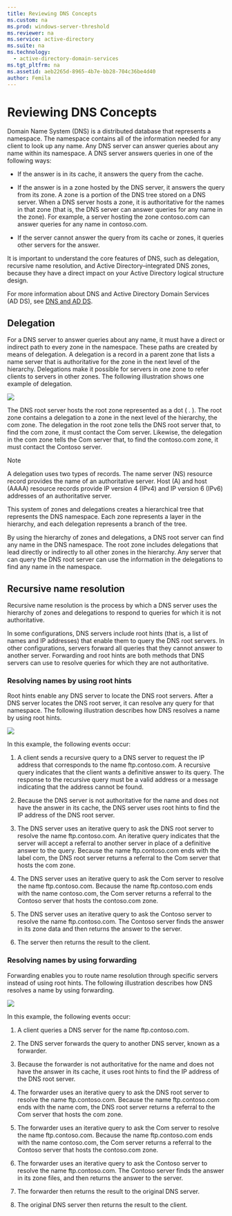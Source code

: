 ```yaml
---
title: Reviewing DNS Concepts
ms.custom: na
ms.prod: windows-server-threshold
ms.reviewer: na
ms.service: active-directory
ms.suite: na
ms.technology: 
  - active-directory-domain-services
ms.tgt_pltfrm: na
ms.assetid: aeb2265d-8965-4b7e-bb28-704c36be4d40
author: Femila
---
```

# Reviewing DNS Concepts
Domain Name System \(DNS\) is a distributed database that represents a namespace. The namespace contains all of the information needed for any client to look up any name. Any DNS server can answer queries about any name within its namespace. A DNS server answers queries in one of the following ways:  
  
-   If the answer is in its cache, it answers the query from the cache.  
  
-   If the answer is in a zone hosted by the DNS server, it answers the query from its zone. A zone is a portion of the DNS tree stored on a DNS server. When a DNS server hosts a zone, it is authoritative for the names in that zone \(that is, the DNS server can answer queries for any name in the zone\). For example, a server hosting the zone contoso.com can answer queries for any name in contoso.com.  
  
-   If the server cannot answer the query from its cache or zones, it queries other servers for the answer.  
  
It is important to understand the core features of DNS, such as delegation, recursive name resolution, and Active Directory–integrated DNS zones, because they have a direct impact on your Active Directory logical structure design.  
  
For more information about DNS and Active Directory Domain Services \(AD DS\), see [DNS and AD DS](../../ad-ds/plan/dns-ad-ds.md).  
  
## Delegation  
For a DNS server to answer queries about any name, it must have a direct or indirect path to every zone in the namespace. These paths are created by means of delegation. A delegation is a record in a parent zone that lists a name server that is authoritative for the zone in the next level of the hierarchy. Delegations make it possible for servers in one zone to refer clients to servers in other zones. The following illustration shows one example of delegation.  
  
![](../../media/reviewing-dns-concepts/0c24b576-d41a-4e5d-ad3d-6be81e095835.gif)  
  
The DNS root server hosts the root zone represented as a dot \( . \). The root zone contains a delegation to a zone in the next level of the hierarchy, the com zone. The delegation in the root zone tells the DNS root server that, to find the com zone, it must contact the Com server. Likewise, the delegation in the com zone tells the Com server that, to find the contoso.com zone, it must contact the Contoso server.  
  
> [!NOTE]  
> A delegation uses two types of records. The name server \(NS\) resource record provides the name of an authoritative server. Host \(A\) and host \(AAAA\) resource records provide IP version 4 \(IPv4\) and IP version 6 \(IPv6\) addresses of an authoritative server.  
  
This system of zones and delegations creates a hierarchical tree that represents the DNS namespace. Each zone represents a layer in the hierarchy, and each delegation represents a branch of the tree.  
  
By using the hierarchy of zones and delegations, a DNS root server can find any name in the DNS namespace. The root zone includes delegations that lead directly or indirectly to all other zones in the hierarchy. Any server that can query the DNS root server can use the information in the delegations to find any name in the namespace.  
  
## Recursive name resolution  
Recursive name resolution is the process by which a DNS server uses the hierarchy of zones and delegations to respond to queries for which it is not authoritative.  
  
In some configurations, DNS servers include root hints \(that is, a list of names and IP addresses\) that enable them to query the DNS root servers. In other configurations, servers forward all queries that they cannot answer to another server. Forwarding and root hints are both methods that DNS servers can use to resolve queries for which they are not authoritative.  
  
### Resolving names by using root hints  
Root hints enable any DNS server to locate the DNS root servers. After a DNS server locates the DNS root server, it can resolve any query for that namespace. The following illustration describes how DNS resolves a name by using root hints.  
  
![](../../media/reviewing-dns-concepts/1c044845-b104-4262-a7af-474ba3558a85.gif)  
  
In this example, the following events occur:  
  
1.  A client sends a recursive query to a DNS server to request the IP address that corresponds to the name ftp.contoso.com. A recursive query indicates that the client wants a definitive answer to its query. The response to the recursive query must be a valid address or a message indicating that the address cannot be found.  
  
2.  Because the DNS server is not authoritative for the name and does not have the answer in its cache, the DNS server uses root hints to find the IP address of the DNS root server.  
  
3.  The DNS server uses an iterative query to ask the DNS root server to resolve the name ftp.contoso.com. An iterative query indicates that the server will accept a referral to another server in place of a definitive answer to the query. Because the name ftp.contoso.com ends with the label com, the DNS root server returns a referral to the Com server that hosts the com zone.  
  
4.  The DNS server uses an iterative query to ask the Com server to resolve the name ftp.contoso.com. Because the name ftp.contoso.com ends with the name contoso.com, the Com server returns a referral to the Contoso server that hosts the contoso.com zone.  
  
5.  The DNS server uses an iterative query to ask the Contoso server to resolve the name ftp.contoso.com. The Contoso server finds the answer in its zone data and then returns the answer to the server.  
  
6.  The server then returns the result to the client.  
  
### Resolving names by using forwarding  
Forwarding enables you to route name resolution through specific servers instead of using root hints. The following illustration describes how DNS resolves a name by using forwarding.  
  
![](../../media/reviewing-dns-concepts/05bc2eb0-1033-4e53-ae30-244fa247d000.gif)  
  
In this example, the following events occur:  
  
1.  A client queries a DNS server for the name ftp.contoso.com.  
  
2.  The DNS server forwards the query to another DNS server, known as a forwarder.  
  
3.  Because the forwarder is not authoritative for the name and does not have the answer in its cache, it uses root hints to find the IP address of the DNS root server.  
  
4.  The forwarder uses an iterative query to ask the DNS root server to resolve the name ftp.contoso.com. Because the name ftp.contoso.com ends with the name com, the DNS root server returns a referral to the Com server that hosts the com zone.  
  
5.  The forwarder uses an iterative query to ask the Com server to resolve the name ftp.contoso.com. Because the name ftp.contoso.com ends with the name contoso.com, the Com server returns a referral to the Contoso server that hosts the contoso.com zone.  
  
6.  The forwarder uses an iterative query to ask the Contoso server to resolve the name ftp.contoso.com. The Contoso server finds the answer in its zone files, and then returns the answer to the server.  
  
7.  The forwarder then returns the result to the original DNS server.  
  
8.  The original DNS server then returns the result to the client.  
  

